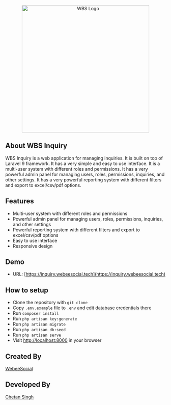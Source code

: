 <p align="center"><a href="https://laravel.com" target="_blank"><img src="https://inquiry.webeesocial.tech/admin/img/wbs-logo.png" width="400" alt="WBS Logo"></a></p>



## About WBS Inquiry

WBS Inquiry is a web application for managing inquiries. It is built on top of Laravel 9 framework. It has a very simple and easy to use interface. It is a multi-user system with different roles and permissions. It has a very powerful admin panel for managing users, roles, permissions, inquiries, and other settings. It has a very powerful reporting system with different filters and export to excel/csv/pdf options. 

## Features

-   Multi-user system with different roles and permissions
-   Powerful admin panel for managing users, roles, permissions, inquiries, and other settings
-   Powerful reporting system with different filters and export to excel/csv/pdf options
-   Easy to use interface
-   Responsive design

## Demo

-   URL: [https://inquiry.webeesocial.tech](https://inquiry.webeesocial.tech)

## How to setup

-   Clone the repository with `git clone`
-   Copy `.env.example` file to `.env` and edit database credentials there
-   Run `composer install`
-   Run `php artisan key:generate`
-   Run `php artisan migrate`
-   Run `php artisan db:seed`
-   Run `php artisan serve`
-   Visit [http://localhost:8000](http://localhost:8000) in your browser

## Created By

[WebeeSocial](https://webeesocial.com)


## Developed By

[Chetan Singh](https://github.com/webeechetan/)

